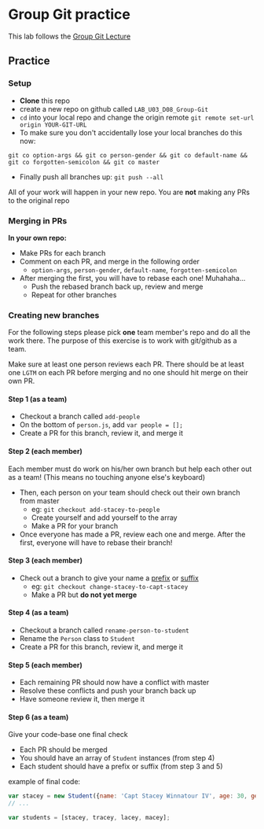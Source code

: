 # Group Git practice

This lab follows the [Group Git Lecture](https://git.generalassemb.ly/wdi-nyc-delorean/LECTURE_U03_D08_Group-Git)

## Practice

### Setup

* **Clone** this repo
* create a new repo on github called `LAB_U03_D08_Group-Git`
* `cd` into your local repo and change the origin remote `git remote set-url origin YOUR-GIT-URL`
* To make sure you don't accidentally lose your local branches do this now:
```
git co option-args && git co person-gender && git co default-name && git co forgotten-semicolon && git co master
```
* Finally push all branches up: `git push --all`

All of your work will happen in your new repo.  You are **not** making any PRs to the original repo

### Merging in PRs

**In your own repo:**

* Make PRs for each branch
* Comment on each PR, and merge in the following order
  * `option-args`, `person-gender`, `default-name`, `forgotten-semicolon`
* After merging the first, you will have to rebase each one! Muhahaha...
  * Push the rebased branch back up, review and merge
  * Repeat for other branches

### Creating new branches

For the following steps please pick **one** team member's repo and do all the work there.  The purpose of this exercise is to work with git/github as a team.

Make sure at least one person reviews each PR.  There should be at least one `LGTM` on each PR before merging and no one should hit merge on their own PR.

#### Step 1 (as a team)
* Checkout a branch called `add-people`
* On the bottom of `person.js`, add `var people = [];`
* Create a PR for this branch, review it, and merge it

#### Step 2 (each member)

Each member must do work on his/her own branch but help each other out as a team!  (This means no touching anyone else's keyboard)

* Then, each person on your team should check out their own branch from master
  - eg: `git checkout add-stacey-to-people`
  - Create yourself and add yourself to the array
  - Make a PR for your branch
* Once everyone has made a PR, review each one and merge.  After the first, everyone will have to rebase their branch!

#### Step 3 (each member)
* Check out a branch to give your name a [prefix](http://departments.weber.edu/qsupport&training/Data_Standards/Name.htm#PREFIX) or [suffix](http://departments.weber.edu/qsupport&training/Data_Standards/Name.htm#SUFFIX)
  - eg: `git checkout change-stacey-to-capt-stacey`
  - Make a PR but **do not yet merge**

#### Step 4 (as a team)
* Checkout a branch called `rename-person-to-student`
* Rename the `Person` class to `Student`
* Create a PR for this branch, review it, and merge it

#### Step 5 (each member)
* Each remaining PR should now have a conflict with master
* Resolve these conflicts and push your branch back up
* Have someone review it, then merge it

#### Step 6 (as a team)

Give your code-base one final check

* Each PR should be merged
* You should have an array of `Student` instances (from step 4)
* Each student should have a prefix or suffix  (from step 3 and 5)


example of final code:

```javascript
var stacey = new Student({name: 'Capt Stacey Winnatour IV', age: 30, gender: 'female'});
// ...

var students = [stacey, tracey, lacey, macey];
```
